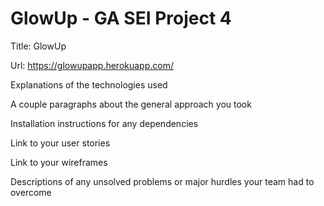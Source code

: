 # GlowUp -  GA SEI Project 4

Title: GlowUp

Url: https://glowupapp.herokuapp.com/


Explanations of the technologies used

A couple paragraphs about the general approach you took

Installation instructions for any dependencies

Link to your user stories

Link to your wireframes

Descriptions of any unsolved problems or major hurdles your team had to overcome
